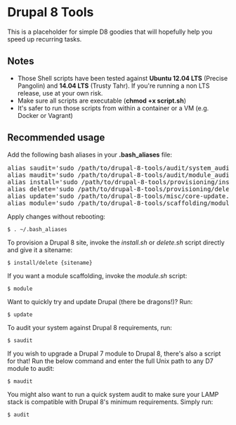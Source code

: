 Drupal 8 Tools
==============

This is a placeholder for simple D8 goodies that will hopefully help you speed up recurring tasks.

Notes
-----

- Those Shell scripts have been tested against **Ubuntu 12.04 LTS** (Precise Pangolin) and **14.04 LTS** (Trusty Tahr). If you're running a non LTS release, use at your own risk.
- Make sure all scripts are executable (**chmod +x script.sh**)
- It's safer to run those scripts from within a container or a VM (e.g. Docker or Vagrant)

Recommended usage
-----------------

Add the following bash aliases in your **.bash_aliases** file:

<pre>
alias saudit='sudo /path/to/drupal-8-tools/audit/system_audit.sh'
alias maudit='sudo /path/to/drupal-8-tools/audit/module_audit.sh'
alias install='sudo /path/to/drupal-8-tools/provisioning/install.sh'
alias delete='sudo /path/to/drupal-8-tools/provisioning/delete.sh'
alias update='sudo /path/to/drupal-8-tools/misc/core-update.sh'
alias module='sudo /path/to/drupal-8-tools/scaffolding/module.sh'
</pre>

Apply changes without rebooting:

<code>$ . ~/.bash_aliases</code>

To provision a Drupal 8 site, invoke the _install.sh_ or _delete.sh_ script directly and give it a sitename:

<code>$ install/delete {sitename}</code>

If you want a module scaffolding, invoke the _module.sh_ script:

<code>$ module</code>

Want to quickly try and update Drupal (there be dragons!)? Run:

<code>$ update</code>

To audit your system against Drupal 8 requirements, run:

<code>$ saudit</code>

If you wish to upgrade a Drupal 7 module to Drupal 8, there's also a script for that! Run the below command and enter the full Unix path to any D7 module to audit:

<code>$ maudit</code>

You might also want to run a quick system audit to make sure your LAMP stack is compatible with Drupal 8's minimum requirements. Simply run:

<code>$ audit</code>
